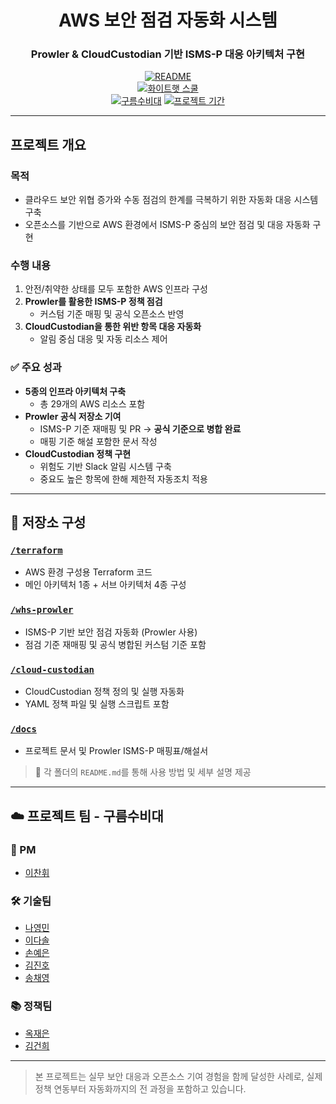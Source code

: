 <div align="center">

# AWS 보안 점검 자동화 시스템  
### Prowler & CloudCustodian 기반 ISMS-P 대응 아키텍처 구현

[![README](https://img.shields.io/badge/-README-important?logo=markdown)]()  
[![화이트햇 스쿨](https://img.shields.io/badge/화이트햇_스쿨_3기-blueviolet?style=flat)]()  
[![구름수비대](https://img.shields.io/badge/구름수비대-팀-blue?style=flat&logo=cloud)]()
[![프로젝트 기간](https://img.shields.io/badge/2025.05~2025.08-진행-green?style=flat)]()  

</div>

---

## 프로젝트 개요

### 목적
- 클라우드 보안 위협 증가와 수동 점검의 한계를 극복하기 위한 자동화 대응 시스템 구축
- 오픈소스를 기반으로 AWS 환경에서 ISMS-P 중심의 보안 점검 및 대응 자동화 구현

### 수행 내용
1. 안전/취약한 상태를 모두 포함한 AWS 인프라 구성
2. **Prowler를 활용한 ISMS-P 정책 점검**
   - 커스텀 기준 매핑 및 공식 오픈소스 반영
3. **CloudCustodian을 통한 위반 항목 대응 자동화**
   - 알림 중심 대응 및 자동 리소스 제어

### ✅ 주요 성과
- **5종의 인프라 아키텍처 구축**
  - 총 29개의 AWS 리소스 포함
- **Prowler 공식 저장소 기여**
  - ISMS-P 기준 재매핑 및 PR → **공식 기준으로 병합 완료**
  - 매핑 기준 해설 포함한 문서 작성
- **CloudCustodian 정책 구현**
  - 위험도 기반 Slack 알림 시스템 구축
  - 중요도 높은 항목에 한해 제한적 자동조치 적용

---

## 📂 저장소 구성

### [`/terraform`](https://github.com/WHS3-CloudGuardians/Cloud-infra/tree/main/terraform)
- AWS 환경 구성용 Terraform 코드
- 메인 아키텍처 1종 + 서브 아키텍처 4종 구성

### [`/whs-prowler`](https://github.com/WHS3-CloudGuardians/Cloud-infra/tree/main/whs-prowler)
- ISMS-P 기반 보안 점검 자동화 (Prowler 사용)
- 점검 기준 재매핑 및 공식 병합된 커스텀 기준 포함

### [`/cloud-custodian`](https://github.com/WHS3-CloudGuardians/Cloud-infra/tree/main/cloud-custodian)
- CloudCustodian 정책 정의 및 실행 자동화
- YAML 정책 파일 및 실행 스크립트 포함

### [`/docs`](https://github.com/WHS3-CloudGuardians/Cloud-infra/tree/main/docs)
- 프로젝트 문서 및 Prowler ISMS-P 매핑표/해설서

> 📎 각 폴더의 `README.md`를 통해 사용 방법 및 세부 설명 제공

---

## ☁️ 프로젝트 팀 - **구름수비대**

### 🙂 PM  
- [이찬휘](https://github.com/iChanee)

### 🛠️ 기술팀   
- [나영민](https://github.com/skdudals99)  
- [이다솔](https://github.com/dasol729)  
- [손예은](https://github.com/ye-nni)  
- [김진호](https://github.com/oscarjhk)  
- [송채영](https://github.com/buddle031)

### 📚 정책팀 
- [옥재은](https://github.com/Jaen-923)
- [김건희](https://github.com/ghkim583)  

---

> 본 프로젝트는 실무 보안 대응과 오픈소스 기여 경험을 함께 달성한 사례로, 실제 정책 연동부터 자동화까지의 전 과정을 포함하고 있습니다.
